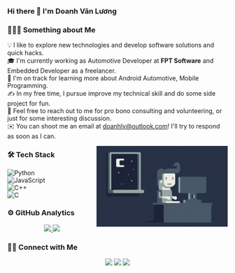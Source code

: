 ### Hi there 👋 I'm Doanh Văn Lương

### 👨🏻‍💻 Something about Me

💡 I like to explore new technologies and develop software solutions and quick hacks.\
🎓 I'm currently working as Automotive Developer at **FPT Software** and Embedded Developer as a freelancer.\
🌱 I'm on track for learning more about Android Automotive, Mobile Programming.\
✍️ In my free time, I pursue improve my technical skill and do some side project for fun.\
💬 Feel free to reach out to me for pro bono consulting and volunteering, or just for some interesting discussion.\
✉️ You can shoot me an email at doanhlv@outlook.com! I'll try to respond as soon as I can.
<!--
📄 Please have a look at my [Résumé]() for more details about me. I'm open to feedback and suggestions!
-->
<img alt="Night Coding" src="https://raw.githubusercontent.com/AVS1508/AVS1508/master/assets/Night-Coding.gif" align="right"/>

### 🛠 Tech Stack

![Python](https://img.shields.io/badge/-Python-333333?style=flat&logo=python)  
![JavaScript](https://img.shields.io/badge/-JavaScript-333333?style=flat&logo=javascript)  
![C++](https://img.shields.io/badge/-C++-333333?style=flat&logo=C%2B%2B&logoColor=00599C)  
![C](https://img.shields.io/badge/-C-333333?style=flat&logo=C&logoColor=A8B9CC)  

### ⚙️ GitHub Analytics

<p align="center">
<a href="https://github.com/tarzan115">
  <img height="180em" src="https://github-readme-stats-eight-theta.vercel.app/api?username=tarzan115&show_icons=true&theme=vue-dark&include_all_commits=true&count_private=true" />
  <img height="180em" src="https://github-readme-stats-eight-theta.vercel.app/api/top-langs/?username=tarzan115&layout=compact&theme=vue-dark" />
</a>
</p>

### 🤝🏻 Connect with Me

<p align="center">
<a href="https://www.linkedin.com/in/doanhvanluong/"><img src="https://img.shields.io/badge/-Doanh%20Văn%20Lương-0077B5?style=flat-square&logo=Linkedin&logoColor=white"/></a>
<a href="mailto:doanhlv@outlook.com"><img src="https://img.shields.io/badge/-doanhlv@outlook.com-D14836?style=flat-square&logo=Gmail&logoColor=white"/></a>
<a href="https://facebook.com/doanhvanluong"><img src="https://img.shields.io/badge/-@doanhvanluong-1877F2?style=flat-square&logo=Facebook&logoColor=white"/></a>
</p>

<!--
**tarzan115/tarzan115** is a ✨ _special_ ✨ repository because its `README.md` (this file) appears on your GitHub profile.

Here are some ideas to get you started:

- 🔭 I’m currently working on ...
- 🌱 I’m currently learning ...
- 👯 I’m looking to collaborate on ...
- 🤔 I’m looking for help with ...
- 💬 Ask me about ...
- 📫 How to reach me: ...
- 😄 Pronouns: ...
- ⚡ Fun fact: ...
-->
